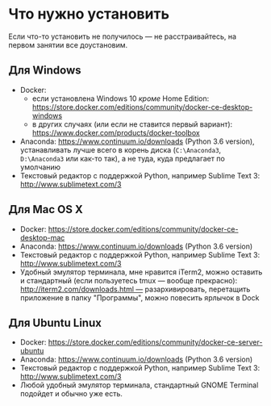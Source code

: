 # Что нужно установить

Если что-то установить не получилось — не расстраивайтесь, на первом занятии все доустановим.

## Для Windows
- Docker:
  - если установлена Windows 10 *кроме* Home Edition: https://store.docker.com/editions/community/docker-ce-desktop-windows
  - в других случаях (или если не ставится первый вариант): https://www.docker.com/products/docker-toolbox
- Anaconda: https://www.continuum.io/downloads (Python 3.6 version), устанавливать лучше всего в корень диска (`C:\Anaconda3`, `D:\Anaconda3` или как-то так), а не туда, куда предлагает по умолчанию
- Текстовый редактор с поддержкой Python, например Sublime Text 3: http://www.sublimetext.com/3

## Для Mac OS X
- Docker: https://store.docker.com/editions/community/docker-ce-desktop-mac
- Anaconda: https://www.continuum.io/downloads (Python 3.6 version)
- Текстовый редактор с поддержкой Python, например Sublime Text 3: http://www.sublimetext.com/3
- Удобный эмулятор терминала, мне нравится iTerm2, можно оставить и стандартный (если пользуетесь tmux — вообще прекрасно): http://iterm2.com/downloads.html — разархивировать, перетащить приложение в папку "Программы", можно повесить ярлычок в Dock

## Для Ubuntu Linux
- Docker: https://store.docker.com/editions/community/docker-ce-server-ubuntu
- Anaconda: https://www.continuum.io/downloads (Python 3.6 version)
- Текстовый редактор с поддержкой Python, например Sublime Text 3: http://www.sublimetext.com/3
- Любой удобный эмулятор терминала, стандартный GNOME Terminal подойдет и обычно уже есть.
